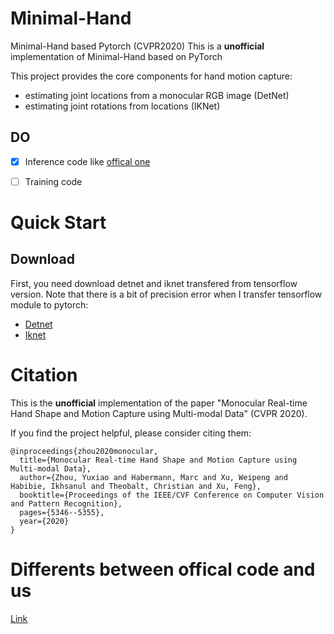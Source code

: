 # Minimal-Hand
Minimal-Hand based Pytorch (CVPR2020)
This is a **unofficial** implementation of Minimal-Hand based on PyTorch  


This project provides the core components for hand motion capture:

- estimating joint locations from a monocular RGB image (DetNet)
- estimating joint rotations from locations (IKNet)

## DO
- [x] Inference code like [offical one](https://github.com/CalciferZh/minimal-hand)
- [ ] Training code


# Quick Start
## Download
First, you need download detnet and iknet transfered from tensorflow version. Note that there is a bit of precision error when I transfer tensorflow module to pytorch:  
- [Detnet](https://drive.google.com/file/d/1xcnBGLoUO6WT2k9rVnIbRSeJ9YC5RewO/view?usp=sharing)
- [Iknet](https://drive.google.com/file/d/1CRHLO57cnLizuAhGt9QKjlEe-yW5ZAzc/view?usp=sharing)



# Citation
This is the **unofficial** implementation of the paper "Monocular Real-time Hand Shape and Motion Capture using Multi-modal Data" (CVPR 2020).


If you find the project helpful, please consider citing them:
```
@inproceedings{zhou2020monocular,
  title={Monocular Real-time Hand Shape and Motion Capture using Multi-modal Data},
  author={Zhou, Yuxiao and Habermann, Marc and Xu, Weipeng and Habibie, Ikhsanul and Theobalt, Christian and Xu, Feng},
  booktitle={Proceedings of the IEEE/CVF Conference on Computer Vision and Pattern Recognition},
  pages={5346--5355},
  year={2020}
}
```

# Differents between offical code and us
[Link](Different/Different.md)
